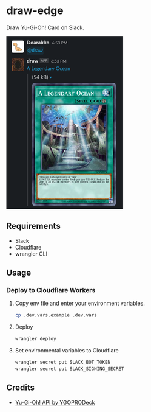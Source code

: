 # draw-edge

Draw Yu-Gi-Oh! Card on Slack.

![example](example.png)

## Requirements

- Slack
- Cloudflare
- wrangler CLI

## Usage

### Deploy to Cloudflare Workers

1. Copy env file and enter your environment variables.

    ```sh
    cp .dev.vars.example .dev.vars
    ```

1. Deploy

    ```sh
    wrangler deploy
    ```

1. Set environmental variables to Cloudflare

    ```sh
    wrangler secret put SLACK_BOT_TOKEN
    wrangler secret put SLACK_SIGNING_SECRET
    ```

## Credits

- [Yu-Gi-Oh! API by YGOPRODeck](https://ygoprodeck.com/api-guide/)

